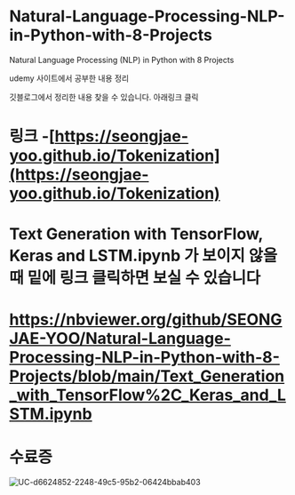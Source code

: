 # Natural-Language-Processing-NLP-in-Python-with-8-Projects
Natural Language Processing (NLP) in Python with 8 Projects 

udemy 사이트에서 공부한 내용 정리

깃블로그에서 정리한 내용 찾을 수 있습니다. 
아래링크 클릭
# 링크 -[https://seongjae-yoo.github.io/Tokenization](https://seongjae-yoo.github.io/Tokenization)

# Text Generation with TensorFlow, Keras and LSTM.ipynb 가 보이지 않을때 밑에 링크 클릭하면 보실 수 있습니다
# https://nbviewer.org/github/SEONGJAE-YOO/Natural-Language-Processing-NLP-in-Python-with-8-Projects/blob/main/Text_Generation_with_TensorFlow%2C_Keras_and_LSTM.ipynb

# 수료증
![UC-d6624852-2248-49c5-95b2-06424bbab403](https://user-images.githubusercontent.com/54341259/148116926-84ff6af5-ac8c-4ceb-b714-9efa7e4c80ec.jpg)
